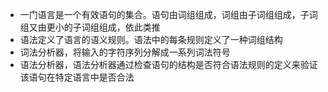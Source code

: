 
+ 一门语言是一个有效语句的集合。语句由词组组成，词组由子词组组成，子词组又由更小的子词组组成，依此类推
+ 语法定义了语言的语义规则。语法中的每条规则定义了一种词组结构
+ 词法分析器，将输入的字符序列分解成一系列词法符号
+ 语法分析器，语法分析器通过检查语句的结构是否符合语法规则的定义来验证该语句在特定语言中是否合法
